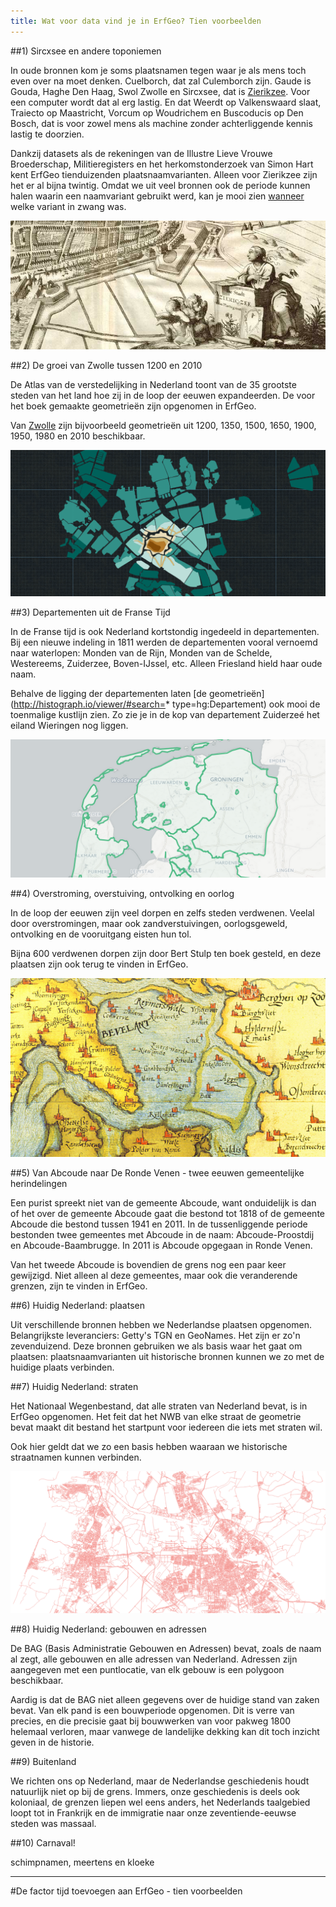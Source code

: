 ```yaml
---
title: Wat voor data vind je in ErfGeo? Tien voorbeelden
---
```


##1) Sircxsee en andere toponiemen

In oude bronnen kom je soms plaatsnamen tegen waar je als mens toch even over na moet denken. Cuelborch, dat zal Culemborch zijn. Gaude is Gouda, Haghe Den Haag, Swol Zwolle en Sircxsee, dat is [Zierikzee](http://geothesaurus.nl/hgconcept/tgn/7030107). Voor een computer wordt dat al erg lastig. En dat Weerdt op Valkenswaard slaat, Traiecto op Maastricht, Vorcum op Woudrichem en Buscoducis op Den Bosch, dat is voor zowel mens als machine zonder achterliggende kennis lastig te doorzien.

Dankzij datasets als de rekeningen van de Illustre Lieve Vrouwe Broederschap, Militieregisters en het herkomstonderzoek van Simon Hart kent ErfGeo tienduizenden plaatsnaamvarianten. Alleen voor Zierikzee zijn het er al bijna twintig. Omdat we uit veel bronnen ook de periode kunnen halen waarin een naamvariant gebruikt werd, kan je mooi zien [wanneer](http://www.islandsofmeaning.nl/projects/names-in-time/?uri=http://vocab.getty.edu/tgn/7030107) welke variant in zwang was.

![Ziericzee](/images/ziericzee.png)


##2) De groei van Zwolle tussen 1200 en 2010

De Atlas van de verstedelijking in Nederland toont van de 35 grootste steden van het land hoe zij in de loop der eeuwen expandeerden. De voor het boek gemaakte geometrieën zijn opgenomen in ErfGeo.

Van [Zwolle](http://geothesaurus.nl/hgconcept/tgn/7007077) zijn bijvoorbeeld geometrieën uit 1200, 1350, 1500, 1650, 1900, 1950, 1980 en 2010 beschikbaar.

![Zwolle](/images/zwolle.png)

##3) Departementen uit de Franse Tijd

In de Franse tijd is ook Nederland kortstondig ingedeeld in departementen. Bij een nieuwe indeling in 1811 werden de departementen vooral vernoemd naar waterlopen: Monden van de Rijn, Monden van de Schelde, Westereems, Zuiderzee, Boven-IJssel, etc. Alleen Friesland hield haar oude naam.

Behalve de ligging der departementen laten [de geometrieën](http://histograph.io/viewer/#search=* type=hg:Departement) ook mooi de toenmalige kustlijn zien. Zo zie je in de kop van departement Zuiderzeé het eiland Wieringen nog liggen.

![departementen](/images/departementen.png)

##4) Overstroming, overstuiving, ontvolking en oorlog

In de loop der eeuwen zijn veel dorpen en zelfs steden verdwenen. Veelal door overstromingen, maar ook zandverstuivingen, oorlogsgeweld, ontvolking en de vooruitgang eisten hun tol.

Bijna 600 verdwenen dorpen zijn door Bert Stulp ten boek gesteld, en deze plaatsen zijn ook terug te vinden in ErfGeo.

![Saeftinghe](/images/saeftinge.png)

##5) Van Abcoude naar De Ronde Venen - twee eeuwen gemeentelijke herindelingen

Een purist spreekt niet van de gemeente Abcoude, want onduidelijk is dan of het over de gemeente Abcoude gaat die bestond tot 1818 of de gemeente Abcoude die bestond tussen 1941 en 2011. In de tussenliggende periode bestonden twee gemeentes met Abcoude in de naam: Abcoude-Proostdij en Abcoude-Baambrugge. In 2011 is Abcoude opgegaan in Ronde Venen.

Van het tweede Abcoude is bovendien de grens nog een paar keer gewijzigd. Niet alleen al deze gemeentes, maar ook die veranderende grenzen, zijn te vinden in ErfGeo.

##6) Huidig Nederland: plaatsen

Uit verschillende bronnen hebben we Nederlandse plaatsen opgenomen. Belangrijkste leveranciers: Getty's TGN en GeoNames. Het zijn er zo'n zevenduizend. Deze bronnen gebruiken we als basis waar het gaat om plaatsen: plaatsnaamvarianten uit historische bronnen kunnen we zo met de huidige plaats verbinden.

##7) Huidig Nederland: straten

Het Nationaal Wegenbestand, dat alle straten van Nederland bevat, is in ErfGeo opgenomen. Het feit dat het NWB van elke straat de geometrie bevat maakt dit bestand het startpunt voor iedereen die iets met straten wil.

Ook hier geldt dat we zo een basis hebben waaraan we historische straatnamen kunnen verbinden.

![Nationaal Wegenbestand](/images/nwb.png)

##8) Huidig Nederland: gebouwen en adressen

De BAG (Basis Administratie Gebouwen en Adressen) bevat, zoals de naam al zegt, alle gebouwen en alle adressen van Nederland. Adressen zijn aangegeven met een puntlocatie, van elk gebouw is een polygoon beschikbaar.

Aardig is dat de BAG niet alleen gegevens over de huidige stand van zaken bevat. Van elk pand is een bouwperiode opgenomen. Dit is verre van precies, en die precisie gaat bij bouwwerken van voor pakweg 1800 helemaal verloren, maar vanwege de landelijke dekking kan dit toch inzicht geven in de historie.

##9) Buitenland

We richten ons op Nederland, maar de Nederlandse geschiedenis houdt natuurlijk niet op bij de grens. Immers, onze geschiedenis is deels ook koloniaal, de grenzen liepen wel eens anders, het Nederlands taalgebied loopt tot in Frankrijk en de immigratie naar onze zeventiende-eeuwse steden was massaal.

##10) Carnaval!

schimpnamen, meertens en kloeke

_____________



#De factor tijd toevoegen aan ErfGeo - tien voorbeelden